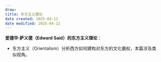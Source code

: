 ```yaml
---
draw:
title: 东方主义理论
date created: 2025-04-12
date modified: 2025-04-12
---
```

**爱德华·萨义德（Edward Said）的东方主义理论**：

- 东方主义（Orientalism）分析西方如何建构对东方的文化霸权，本篇涉及类似视角。

